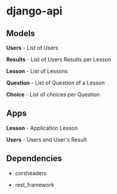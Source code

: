 # django-api

## Models 

  **Users** - List of Users

  **Results** - List of Users Results per Lesson

  **Lesson** - List of Lessons

  **Question** - List of Question of a Lesson

  **Choice** - List of choices per Question

## Apps

  **Lesson** - Application Lesson

  **Users** - Users and User's Result

## Dependencies

  - corsheaders

  - rest_framework

